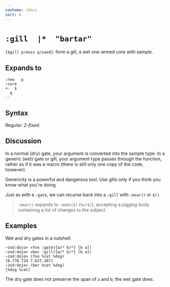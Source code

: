 ```yaml
---
navhome: /docs
sort: 6
---
```


# `:gill  |*  "bartar"` 

`{$gill p/moss q/seed}`: form a gill, a wet one-armed 
core with sample.

## Expands to

```
:new   p
:core
+-  $
  q
--
```

## Syntax

Regular: *2-fixed*.

## Discussion

In a normal (dry) gate, your argument is converted into the
sample type.  In a generic (wet) gate or gill, your argument type
passes through the function, rather as if it was a macro (there
is still only one copy of the code, however).

Genericity is a powerful and dangerous tool.  Use gills only if
you think you know what you're doing. 

Just as with a `:gate`, we can recurse back into a `:gill` with `:moar()` or `$()`.

> `:moar()` expands to `:make($)` (`%=($)`), accepting a *jogging* body
> containing a list of changes to the subject.

## Examples

Wet and dry gates in a nutshell:

```
~zod:dojo> =foo :gate({a/* b/*} [b a])
~zod:dojo> =bar :gill({a/* b/*} [b a])
~zod:dojo> (foo %cat %dog)
[6.778.724 7.627.107]
~zod:dojo> (bar %cat %dog)
[%dog %cat]
```

The dry gate does not preserve the span of `a` and `b`; the wet
gate does.

